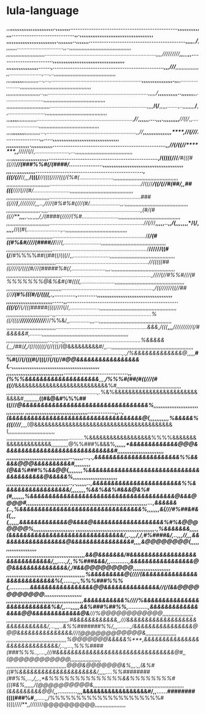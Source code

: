 # lula-language

,,,******,,,,**,*,,,,,,,*,,,,,,,,,,,,.,,,,,,,,............................................................,,,,,,,,,,,,,,,...................................,,.,,,,,,,,,,,,,,,,,,,,,,,,,,,,,,,,,,,,,,,,,
,,,,,,,,,,,,,,,,,,,,,,,,,,,,.,,,,,,,,..,,,,,,,......................................................,,,,***,*,***/****,,,,,,,,..............................,,..,,,,,,,,,,,,,,,,,,,,,,,,,,,,,,,,,,,,,,,,
,,,,,,,,,,,,,,,,,,,,,,,,,........................................................................,,,,****/*////////**,,***,,*,**,,..............................,,,,,,,,,,,,,,,,,,,,,,,,,,,,,,,,,,,,,,,,
,,,,****,,,,,***,,,,,,,,,.......,..............................................................,,,****///******,,,,,,,,,,,,,**,,,*,.....................,....,..,,,,,,,,,,,,,,,,,,,,,,,,,,,,,,,,,,,,,,,,
,,,,****,,,,,,***,,,,,,,,,,...,...,...........................................................*********,,,,*,*,,,,,,,,**,,,,.,,*****,,....................,,,,,,,,,,,,,,,,,,,,,,,,,,,,,,,,,,,,,,,,,,,,,,
,,,,,,,,,,,,,,,,,,,,,,..,,,.................................................................,,,,*,*/***,,,,,,,,,,,..,,,,,,******,****,,.........................,,,,,,,,,,,,,,,,,,,,,,,,,,,,,,,,,,,,,,,,
,,,,,,,,,,,,,,,,,,,,,,,,,,,,...............................................................,,,,**/(/**,,,,,.......,..,,,,,,,,****/****,,........................,,,,,,,,,,,,,,,,,,,,,,,,,,,,,,,,,,,,,,,,
,,,*****,,,,*****,,,,,,,,,,,,..............................................................,***/**/***,,,,,,....,,,.,,,,,,,,,***//((/*,,.........................,,,,,,,,,,,,,,,,,,,,,,,,,,,,,,,,,,,,,,,
,,,,***,,,,,,,**,,,,,,,**,,,...,..........................................................,,**//********,,,,,,**,,,,,,,,,,****,**//(///*....................,,.....,,,,,,,,,,,,,,,,,,,,,,,,,,,,,,,,,,,,,
,,,,,,,,,,,,,.,,,,,,,,,,,,...............................................................,,*//(/((//*******,***********,********/////(//,......................,...,,,,,,,,,,,,,,,,,,,,,,,,,,,,,,,,,,,,,
,,,,***,,,,,,,*,,,,,,,,,,,,,.............................................................,/(((((///***/#(((#((//*/*****//(###%%#(/(####/...................,,,,,,,,,,,,,,,,,,,,,,,,,,,,,,,,,,,,,,,,,,,,,
,,,*****,,,,*****,,,,,,,**,,,............................................................,(((/(//***//*,,,***/(((/***//((((////(((/(%#(*......................,,,,,,,,,,,,,,,,,,,,,,,,,,,,,,,,,,,,,,,,,,
,,,,,,,,,,,,,,,,,,,,,,,,,,,,...........................................................*/*/((//******/((*/(//#(##/*,,*##(((**////(//(#/........................,,,,,,,,,,,,,,,,,,,,,,,,,,,,,,,,,,,,,,,,,
,,,,,,,,,,,,,,,,,,,,,,,,,,,,...........................................................###((///***/****,////////,,,..,////(#%#%#(///(#/*....................,,.,,,,,,,,,,,,,,,,,,,,,,,,,,,,,,,,,,,,,,,,,
,,,,,,,,,,,,,,,,,,,,,,.,,,,............................................................,(#/(#((//*****,,,***,.,,,*,,,,*/,/(####(/////(%#........................,,,,,,,,,,,,,,,,,,,,,,,,,,,,,,,,,,,,,,,,
,,,,,,,,,,,,,,,,,,,,,,,,,,,,.............................................................//(/*//**,,,,,..,,*/(,,,*,,,,*/(/,,,,,**//((#(......................,..,,,,,,,,,,,,,,,,,,,,,,,,,,,,,,,,,,,,,,,,
,,,,,,,,,,,,,,,,,,,,,,,,,,,,,,............................................................/****/*********/(#((#%&#////(####//****///(,........................,,,,,,,,,,,,,,,,,,,,,,,,,,,,,,,,,,,,,,,,,,
,,,,,,,,,,,,,,,,,,,,,,,,,,,,,,.............................................................*/****//////((#(/****/#%%%%##((##((/(((//,,........................,,,,,,,,,,,,,,,,,,,,,,,,,,,,,,,,,,,,,,,,,,
,,,,,,,,,,,,,,,,,,,,,,,,,,,,,,,,............................................................****//(((((##((////*(/((((#///(#####%#(/,......................,,,.,,,,,,,,,,,,,,,,,,,,,,,,,,,,,,,,,,,,,,,,,
,,,,,,,,,,,,,,,,,,,,,,,,,,,,,,,,,,,,..........................................................,*////(/*/#%%#///(#%%%%%%%@&%&#(/#((((,......................,,,,,,,,,,,,,,,,,,,,,,,,,,,,,,,,,,,,,,,,,,,,,
,,,,,,,,,,,,,,,,,,,,,,,,,,,,,,,,,,,,...........................................................,/((//////((//##(//**/(#%(((#/(/((((,.,............,...........,,,,,,,,,,,,,,,,,,,,,,,,,,,,,,,,,,,,,,,,,,
,,,,,,,,,,,,,,,,,,,,,,,,,,......,,..............................................................(((/(/***/(*/(((#####((((///*/(//*,...................,,,,,,,,,,,,,,,,,,,,,,,,,,,,,,,,,,,,,,,,,,,,,,,,,,
,,,,,,,,,,,,,,,,,,,,,,,,,,,,..,,..............................................................%((/(((/******//**//////////***///%%&/,,.............,,,...,,,,,,,,,,,,,,,,,,,,,,,,,,,,,,,,,,,,,,,,,,,,,,,
,,,,,,,,,,,,,,,,,,,,,,,,,,,,,,,,...........................................................*&&&*,*/(((***,,,******/*////*/////(/#&&&&&#,........,,,,,,,,,,,,,,,,,,,,,,,,,,,,,,,,,,,,,,,,,,,,,,,,,,,,,,,,
,,,,,,,,,,,,,,,,,,,,,,,,,,,...,.,,..,,.................................................*%&&&&&(*,,,/##/***/,**/(*//(((((/(//(((/(@&&&&&&&&&#/*,,...,,,,,,,,,,,,,,,,,,,,,,,,,,,,,,,,,,,,,,,,,,,,,,,,,,,,,
,,,,,,,,,,,,,,,,,,,,,,,,,,,,,,.............................................,.,/%&&&&&&&&&&&&&@*,,,,,**#%#(//(/(((#(/(((//(/((//*#@@&&&&&&&&&&&&&&&&&(,.,,,,,,,,,,,,,,,,,,,,,,,,,,,,,,,,,,,,,,,,,,,,,,,,,
,,,,,,,,,,,,,,,,,,,,,,,,,,,,,,,,....................................,,(%%%&&&&&&&&&&&&&&&&&&&&***,,,,***/%%%#(##(#((///(#((//***&&&&&&&&&&&&&&&&&&&&&&&&&&&%#*,,,,,,,,,,,,,,,,,,,,,,,,,,,,,,,,,,,,,,,,,,
,,,,,,,,,,,,,,,,,,,,,,,,,,,,,,,,...........................,.*%&%&&&&&&&&&&&&&&&&&&&&&&&&&&&&#,,,,,,,,,,**((#&@&#%%%##((///*****@&&&&&&&&&&&&&&&&&&&&&&&&&&&&&&&&&&%*,,,,,,,,,,,,,,,,,,,,,,,,,,,,,,,,,,,
,,,,,,,,,,,,,,,,,,,,,,,,,,,,,,,,,,,...............,,..,(&&&&&&&&&&&&&&&&&&&&&&&&&&&&&&&&&&&&@(,,,,,,,,,,,*%&&&&&%(((////***,,,,(@&&&&&&&&&&&&&&&&&&&&&&&&&&&&&&&&&&&&&&&&(,,,,,,,,,,,,,,,,,,,,,,,,,,,,,,
,,,,,,,,,,,,,,,,,,,,,,,,,,,,,,,,,,,,,,,,..........%&&&&&&&&&&&&&&&&&&%%%%&&&&&&&&&&&&&&&&&&&&,,,,,,,,,,,@%%###%&&&%*****,,,,,,*&&&&&&&&&&&&&@@@&&&&&&&&&&&&&&&&&&&&&&&&&&&&&&#,,,,,,,,,,,,,,,,,,,,,,,,,,
,,,,,,,,,,,,,,,,,,,,,,,,,,,,,,,,,,,...,,,,,...,.,&&&&&&&&&&&&&&&&&&&&&&&%%&&&&&@@@&&&&&&&&&&#,,,,,,,,,(@&&%###%%&&@@(,,,,,,,,**%&&&&&&&&&&&&&&&&&&&&&&&&&&&&&&&&&&&&&&&&@&&&&&%,,,,,,,,,,,,,,,,,,,,,,,,,
,,,,,,,,,,,,,,,,,,,,,,,,,,,,,,,,,,,..,.,,,,,,..,&&&&&&&&&&&&&&&&&&&&&&&&%%&&&&&&&&&&&&&&&&&&/,,,,,,,,%&&%&&%#&&&@&%#(#,,,,,,*,*%&&&&&&&&&&&&&&&&&&&&&&&&&&&&&&&&&&&&&&&@&&&@@@@#,,,,,,,,,,,,,,,,,,,,,,,,
,,,,,,,,,,,,,,,,,,,,,,,,,,,,,,,,,,,,,,,,,,,...,&&&&&&(..,%&&&&&&&&&&&&&&&&&&&&&&&&&&&&&&&&&%,,,,*,,,&(///#%##&#&((*,,,*(,,,*,,,&&&&&&&&&&&&&@&&&&@&&&&&&&&&&&&&&&&&&&%#%&@@@@@@@%,,,,,,,,,,,,,,,,,,,,,,,
,,,,,,,,,,,,,,,,,,,,,,,,,,,,,,,,,,,,,,,,,,,,.,%&&&&&&&,,,,,(&&&&&&&&&&&&&&&&&&&&&&&&&&&&&&&/,,.,,,/*,*/*,#%####&/*,..,,,//*,,,*&&&&&&&&&&&&&&&&&&@&&&&&&&&&&&&&&&&#,,,,*&@@@@@@@@(,,,,,,,,,,,,,,,,,,,,,,
,,,,,,,,,,,,,,,,,,,,,,,,,,,,,,,,,,,,,,,,,,,,*&&@&&&&&&&/****#&&&&&&&&&&&&&&&&&&&&&&&&&&&&&&/,,,....,/*,,%%###&&&/,,..........,*&&&&&&&&&&&&&&&&&@@&&&&&&&&&&&&&&&/*,*/#&&@@@@@@@@@*,,,,,,,,,,,,,,,,,,,,,
,,,,,,,,,,,,,,,,,,,,,,,,,,,,,,,,,,,,,,,,,,,,%&&&&&&&&&@(////(&&&&&&&&&&&&&&&&&&&&&&&&&&&&%(*,.....,*,.,%%%###%%%(*,...........*&&&&&&&&&&&&&&&&&@@&&&&&&&&&&&&&&&//(/(&&@@@@@@@@@@@,,,,,,,,,,,,,,,,,,,,,
,,,,,,,,,,,,,,,,,,,,,,,,,,,,,,,,,,,,,,,,,,,&&&&&&&&&&&%////*%&&&&&&&&&&&&&&&&&&&&&&&&&&&%&/,,...,*,,,,&&%###%##%%*,...........,&&&&&&&&&&&&&&&&&@@&&&&&&&&&&&&&@&**///%@@@@@@@@@@@@*,,,,,,,,,,,,,,,,,,,,
,,,,,,,,,,,,,,,,,,,,,,,,,,,,,,,,,,,,,,,,.#&&&&&&&&&&&&,,*///&&&&&&&&&&&&&&&&&&&&&&&&&&&&&&/,...,,,..*&%%#######%%/,,,........,/&&&&&&&&&&&&&&&&@@@&&&&&&&&&&&&&&&*//*/(@@@@@@@@@@@@&,,,,,,,,,,,,,,,,,,,,
,,,,,,,,,,,,,,,,,,,,,,,,,,,,,,,,,,,,,,,%@@@@@@@&&&&&%****,**&&&&&&&&&&&&&&&&&&&&&&&&&&&&&/*,..,,...,%%%####(###%%%..,....,*///#&&&&&&&&&&&&&&&&&&&&&&&&&&&&&&&&@#**,,**(@@@@@@@@@@@@,,,,,,,,,,,,,,,,,,,,
,,,,,,,,,,,,,,,,,,,,,,,,,,,,,,,,,,,,,,,@@@&@@@@@@@&%**,,,.,,(&%#((#%&&&&&&&&&&&&&&&&&&&&&/,,,,,....%%########(##%%,...,*/*,,.,*&%%%%%%%%%%%%%%&&%%%%%%%%#(((#&%,,,,,,**/(@@@@@@@@@@&,,,,,,,,,,,,,,,,,,,,
,,,,,,,,,,,,,,,,,,,,,,,,,,,,,,,,,,,,,,(&&&&&&&&&@@(***,,...........,,,&&&&&&&&&&&&&&&&&&#/,,......########((((###%#**,,.....,,/%%%%%%%%%%%%%%%%%%%%%#((((////**,,*//*/////@@@@@@@@@@,,,,,,,,,,,,,,,,,,,,

